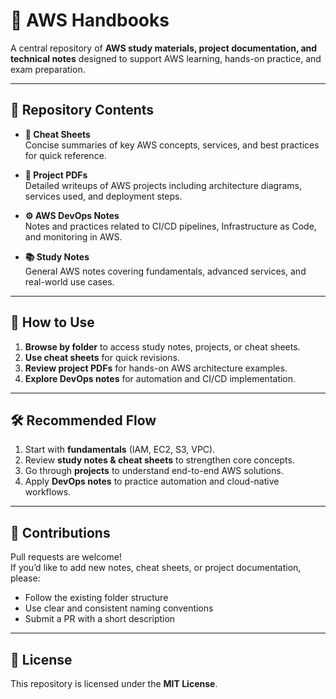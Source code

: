 # 📘 AWS Handbooks  

A central repository of **AWS study materials, project documentation, and technical notes** designed to support AWS learning, hands-on practice, and exam preparation.  

---

## 📂 Repository Contents  

- **📝 Cheat Sheets**  
  Concise summaries of key AWS concepts, services, and best practices for quick reference.  

- **📑 Project PDFs**  
  Detailed writeups of AWS projects including architecture diagrams, services used, and deployment steps.  

- **⚙️ AWS DevOps Notes**  
  Notes and practices related to CI/CD pipelines, Infrastructure as Code, and monitoring in AWS.  

- **📚 Study Notes**  
  General AWS notes covering fundamentals, advanced services, and real-world use cases.  

---

## 🚀 How to Use  

1. **Browse by folder** to access study notes, projects, or cheat sheets.  
2. **Use cheat sheets** for quick revisions.  
3. **Review project PDFs** for hands-on AWS architecture examples.  
4. **Explore DevOps notes** for automation and CI/CD implementation.  

---

## 🛠️ Recommended Flow  

1. Start with **fundamentals** (IAM, EC2, S3, VPC).  
2. Review **study notes & cheat sheets** to strengthen core concepts.  
3. Go through **projects** to understand end-to-end AWS solutions.  
4. Apply **DevOps notes** to practice automation and cloud-native workflows.  

---

## 🤝 Contributions  

Pull requests are welcome!  
If you’d like to add new notes, cheat sheets, or project documentation, please:  
- Follow the existing folder structure  
- Use clear and consistent naming conventions  
- Submit a PR with a short description  

---

## 📜 License  

This repository is licensed under the **MIT License**.  
